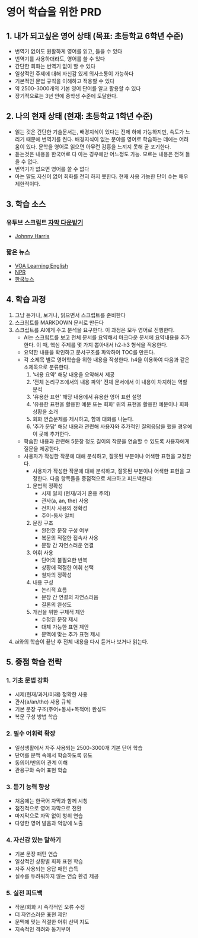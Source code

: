 # 영어 학습을 위한 PRD

## 1. 내가 되고싶은 영어 상태 (목표: 초등학교 6학년 수준)
- 번역기 없이도 원활하게 영어를 읽고, 들을 수 있다
- 번역기를 사용하더라도, 영어를 쓸 수 있다
- 간단한 회화는 번역기 없이 할 수 있다
- 일상적인 주제에 대해 자신감 있게 의사소통이 가능하다
- 기본적인 문법 규칙을 이해하고 적용할 수 있다
- 약 2500-3000개의 기본 영어 단어를 알고 활용할 수 있다
- 장기적으로는 3년 안에 중학생 수준에 도달한다.

## 2. 나의 현재 상태 (현재: 초등학교 1학년 수준)
- 읽는 것은 간단한 기술문서는, 배경지식이 있다는 전제 하에 가능하지만, 속도가 느리기 때문에 번역기를 켠다. 배경지식이 없는 분야를 영어로 학습하는 데에는 어려움이 있다. 문학을 영어로 읽으면 아무런 감흥을 느끼지 못해 곧 포기한다.
- 듣는것은 내용을 한국어로 다 아는 경우에만 어느정도 가능. 모르는 내용은 전혀 들을 수 없다.
- 번역기가 없으면 영어를 쓸 수 없다
- 아는 말도 자신이 없어 회화를 전혀 하지 못한다. 현재 사용 가능한 단어 수는 매우 제한적이다.

## 3. 학습 소스
### 유투브 스크립트 [자막 다운받기](https://downsub.com/)
- [Johnny Harris](https://www.youtube.com/@johnnyharris)

### 짧은 뉴스
- [VOA Learning English](https://learningenglish.voanews.com/)
- [NPR](https://www.npr.org/programs/all-things-considered/)
- [한국뉴스](https://www.arirang.com/news?lang=en)

## 4. 학습 과정
1. 그냥 듣거나, 보거나, 읽으면서 스크립트를 준비한다
2. 스크립트를 MARKDOWN 문서로 만든다
3. 스크립트를 AI에게 주고 분석을 요구한다. 이 과정은 모두 영어로 진행한다.
   - AI는 스크립트를 보고 전체 문서를 요약해서 마크다운 문서에 요약내용을 추가한다. 이 때, 핵심 주제를 몇 가지 뽑아내서 h2-h3 형식을 적용한다.
   - 요약한 내용을 확인하고 문서구조를 파악하여 TOC를 만든다.
   - 각 소제목 별로 영어학습을 위한 내용을 작성한다. h4을 이용하여 다음과 같은 소제목으로 분류한다.
     1. '내용 요약' 해당 내용을 요약해서 제공
     2. '전체 논리구조에서의 내용 파악' 전체 문서에서 이 내용이 차지하는 역할 분석
     3. '유용한 표현' 해당 내용에서 유용한 영어 표현 설명
     4. '유용한 표현을 활용한 예문 또는 회화' 위의 표현을 활용한 예문이나 회화 상황을 소개
     5. 회화 연습문제를 제시하고, 함께 대화를 나눈다.
     6. '추가 문답' 해당 내용과 관련해 사용자와 추가적인 질의응답을 했을 경우에 이 곳에 추가한다.
   - 학습한 내용과 관련해 5문장 정도 길이의 작문을 연습할 수 있도록 사용자에게 질문을 제공한다.
   - 사용자가 작성한 작문에 대해 분석하고, 잘못된 부분이나 어색한 표현을 교정한다.
      - 사용자가 작성한 작문에 대해 분석하고, 잘못된 부분이나 어색한 표현을 교정한다.
     다음 항목들을 중점적으로 체크하고 피드백한다:
     1. 문법적 정확성
        - 시제 일치 (현재/과거 혼용 주의)
        - 관사(a, an, the) 사용
        - 전치사 사용의 정확성
        - 주어-동사 일치
     2. 문장 구조
        - 완전한 문장 구성 여부
        - 복문의 적절한 접속사 사용
        - 문장 간 자연스러운 연결
     3. 어휘 사용
        - 단어의 불필요한 반복
        - 상황에 적절한 어휘 선택
        - 철자의 정확성
     4. 내용 구성
        - 논리적 흐름
        - 문장 간 연결의 자연스러움
        - 결론의 완성도
     5. 개선을 위한 구체적 제안
        - 수정된 문장 제시
        - 대체 가능한 표현 제안
        - 문맥에 맞는 추가 표현 제시
4. ai와의 학습이 끝난 후 전체 내용을 다시 듣거나 보거나 읽는다.

## 5. 중점 학습 전략
### 1. 기초 문법 강화
- 시제(현재/과거/미래) 정확한 사용
- 관사(a/an/the) 사용 규칙
- 기본 문장 구조(주어+동사+목적어) 완성도
- 복문 구성 방법 학습

### 2. 필수 어휘력 확장
- 일상생활에서 자주 사용되는 2500-3000개 기본 단어 학습
- 단어를 문맥 속에서 학습하도록 유도
- 동의어/반의어 관계 이해
- 관용구와 숙어 표현 학습

### 3. 듣기 능력 향상
- 처음에는 한국어 자막과 함께 시청
- 점진적으로 영어 자막으로 전환
- 마지막으로 자막 없이 청취 연습
- 다양한 영어 발음과 억양에 노출

### 4. 자신감 있는 말하기
- 기본 문장 패턴 연습
- 일상적인 상황별 회화 표현 학습
- 자주 사용되는 응답 패턴 습득
- 실수를 두려워하지 않는 연습 환경 제공

### 5. 실전 피드백
- 작문/회화 시 즉각적인 오류 수정
- 더 자연스러운 표현 제안
- 문맥에 맞는 적절한 어휘 선택 지도
- 지속적인 격려와 동기부여

